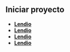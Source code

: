 ## Iniciar proyecto
- **[Lendio](https://lendio.com)**
- **[Lendio](https://lendio.com)**
- **[Lendio](https://lendio.com)**
- **[Lendio](https://lendio.com)**



